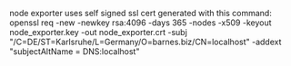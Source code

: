 

node exporter uses self signed ssl cert
generated with this command:
openssl req -new -newkey rsa:4096 -days 365 -nodes -x509 -keyout node_exporter.key -out node_exporter.crt -subj "/C=DE/ST=Karlsruhe/L=Germany/O=barnes.biz/CN=localhost" -addext "subjectAltName = DNS:localhost"